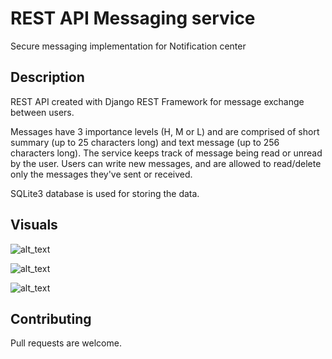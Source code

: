 # REST API Messaging service 
Secure messaging implementation for Notification center

## Description

REST API created with Django REST Framework for message exchange between users. 

Messages have 3 importance levels (H, M or L) and are comprised of short summary (up to 25 characters long) and text message (up to 256 characters long). The service keeps track of message being read or unread by the user. Users can write new messages, and are allowed to read/delete only the messages they've sent or received.

SQLite3 database is used for storing the data.

## Visuals

![alt_text](https://i.imgur.com/hJ7bKro.png)

![alt_text](https://i.imgur.com/1PrXHOI.png)

![alt_text](https://i.imgur.com/2b9LRFN.png)

## Contributing
Pull requests are welcome. 
